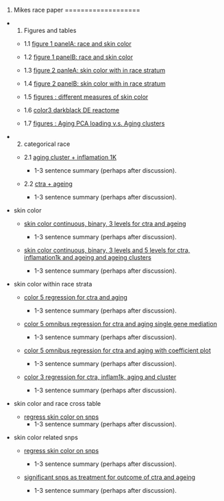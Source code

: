 1. Mikes race paper
===================

-   1. Figures and tables
    
    -  1.1 [figure 1 panelA: race and skin color](/ses/output/race_fig1.html)
    
    -  1.2 [figure 1 panelB: race and skin color](/ses/output/race_fig1_PanelB.html)
    
    -  1.3 [figure 2 panleA: skin color with in race stratum](/ses/output/race_fig2.html)
    
    -  1.4 [figure 2 panelB: skin color with in race stratum](/ses/output/race_fig2_PanelB.html)
    
    -  1.5 [figures : different measures of skin color](/ses/output/skin_color_bubbles.html)
    
    -  1.6 [color3 darkblack DE reactome](/ses/output/Reacfoam_skincolor3_darkblack.jpg)
    
    -  1.7 [figures : Aging PCA loading v.s. Aging clusters](/ses/output/pca_loading_plot.html)

-  2. categorical race
    
    -   2.1 [aging cluster + inflamation 1K](/ses/output/race_omnibus.html)
        -   1-3 sentence summary (perhaps after discussion).
        
    -   2.2 [ctra + ageing](/ses/output/bespoke_eqtl.html)
        -   1-3 sentence summary (perhaps after discussion).
   

-   skin color
    -   [skin color continuous, binary, 3 levels for ctra and ageing](/ses/output/skincolor_eqtl_bespoke.html)
        -   1-3 sentence summary (perhaps after discussion).

    -   [skin color continuous, binary, 3 levels and 5 levels for ctra, inflamation1k and ageing and ageing clusters](/ses/output/skincolor_summary.html)
        -   1-3 sentence summary (perhaps after discussion).


-   skin color within race strata
    -   [color 5 regression for ctra and aging](/ses/output/race_strata_color5.html)
        -   1-3 sentence summary (perhaps after discussion).
        
    -   [color 5 omnibus regression for ctra and aging single gene mediation](/ses/output/strata_omni_med.html)
        -   1-3 sentence summary (perhaps after discussion).     
        
    -   [color 5 omnibus regression for ctra and aging with coefficient plot](/ses/output/race_strata_color5_coef_plot.html)
        -   1-3 sentence summary (perhaps after discussion).
        
    -   [color 3 regression for ctra, inflam1k, aging and cluster](/ses/output/skin_color3_within_race_strata.html)
        -   1-3 sentence summary (perhaps after discussion).  

-   skin color and race cross table
    -   [regress skin color on snps](/ses/output/skincolor_race_crosscheck.html)
        -   1-3 sentence summary (perhaps after discussion).


-   skin color related snps
    -   [regress skin color on snps](/ses/output/snp_color_asso.html)
        -   1-3 sentence summary (perhaps after discussion).
        
    -   [significant snps as treatment for outcome of ctra and ageing](/ses/output/color_snps_11sig.html)
        -   1-3 sentence summary (perhaps after discussion).        
        
        